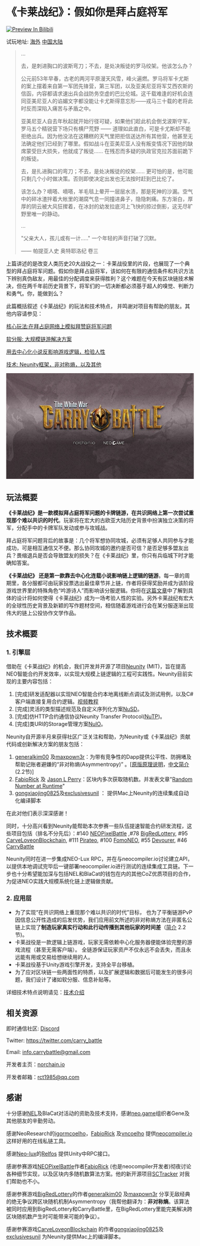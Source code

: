 # 《卡莱战纪》：假如你是拜占庭将军

 

[![Preview In Bilibili](http://www.imageurl.ir/images/94223527848154454953.png)](https://www.bilibili.com/video/av29822452/)

试玩地址: [海外](http://www.norchain.io/neounity)  [中国大陆](http://119.23.254.156/neounity/)



>   ...
>
>   去，是刺进胸口的波斯弯刀；不去，是处决叛徒的罗马绞架。他该怎么办？
>
>   公元前53年早春，古老的两河平原漫天风雪，峰火遍燃。罗马将军卡尤斯的案上摆着来自第一军团先锋营，第三军团，以及亚美尼亚将军艾西农斯的信函，内容都请求速出兵会战防务空虚的巴比伦城。这千载难逢的好机会连同亚美尼亚人的谄媚文字都没能让卡尤斯得意忘形——戎马三十载的老将此时反而深陷入痛苦与矛盾之中。
>
>   亚美尼亚人自去年秋起就开始行径可疑，如果他们趁此机会倒戈波斯守军，罗马五个精锐营下场只有横尸荒野 —— 道理如此直白，可是卡尤斯却不能拒绝出兵。因为他没法在这糟糕的天气里把拒信送达所有其他营，他甚至无法确定他们已经到了哪里。假如战斗在亚美尼亚人没有叛变情况下因他的缺席蒙受巨大损失，他就成了叛徒…… 在残忍而多疑的执政官克拉苏面前跪下的叛徒。
>
>   去，是扎进胸口的弯刀；不去，是处决叛徒的绞架…… 更可怕的是，他可能只剩几个小时做决策。否则即使决定出发也无法按时赶到巴比伦了。
>
>   该怎么办？嘀嗒、嘀嗒，羊毛毯上晕开一层层水渍，那是死神的沙漏。空气中的碎冰渣拌着大帐里的潮腐气息一同撞进鼻子，隐隐刺痛。东方渐白，厚厚的阴云被大风狂撵着，在冰封的幼发拉底河上飞快的掠过倒影，这无尽旷野里唯一的静动。
>
>   ...
>
>   "父亲大人，孩儿或有一计....." 一个年轻的声音打破了沉默。
>
>
>
>   —— 帕提亚人史 奥特耶洛纪 卷三







上篇讲述的是改变人类历史20大战役之一：卡莱战役里的片段，也展现了一个典型的拜占庭将军问题。假如你是拜占庭将军，该如何在有限的通信条件和共识方法下辨别真伪敌友，用最佳的分配调度来获得胜利？这个难题在今天有区块链技术解决，但在两千年前历史背景下，将军们的一切决断都必须基于超人的嗅觉、判断力和勇气。你，能做到么？



此篇概括叙述《卡莱战纪》的玩法和技术特点， 并鸣谢对项目有帮助的朋友。其他内容请参见：

[核心玩法:在拜占庭网络上模拟拜赞庭将军问题](https://github.com/norchain/NEOCarryBattle/blob/master/%E5%8D%A1%E8%8E%B1%E6%88%98%E7%BA%AA-%E6%A0%B8%E5%BF%83%E7%8E%A9%E6%B3%95.md)

[软分服: 大规模链游解决方案](https://github.com/norchain/NEOCarryBattle/blob/master/%E5%8D%A1%E8%8E%B1%E6%88%98%E7%BA%AA-%E5%88%86%E6%9C%8D.md)

[用去中心化小说反影响游戏逻辑，检验人性](https://github.com/norchain/NEOCarryBattle/blob/master/%E5%8D%A1%E8%8E%B1%E6%88%98%E7%BA%AA-%E5%B0%8F%E8%AF%B4.md)

[技术: Neunity框架，非对称熵，以及其他](https://github.com/norchain/NEOCarryBattle/blob/master/%E5%8D%A1%E8%8E%B1%E6%88%98%E7%BA%AA-%E6%8A%80%E6%9C%AF.md)





![Logo](pics/Logo.jpg)

##  玩法概要

**《卡莱战纪》是一款模拟拜占庭将军问题的卡牌链游，在共识网络上第一次尝试重现那个难以共识的时代**。玩家将在宏大的古欧亚大陆历史背景中扮演独立决策的将军，分配手中的卡牌军队发动或参与攻城战。

拜占庭将军问题背后的故事是：几个将军想协同攻城，必须有足够人共同参与才能成功，可是相互通信又不便。那么协同攻城的邀约是否可信？是否足够多盟友出兵？畏缩退兵是否会导致盟友的损失？在《卡莱战纪》里，你只有兵临城下时才能确知答案。

**《卡莱战纪》 还是第一款靠去中心化连载小说影响链上逻辑的链游**。每一章的周期里，各分服都可由玩家投票选出最佳章节并上链，作者将获得奖励并成为该阶段游戏世界里的特殊角色“吟游诗人”而影响该分服逻辑。你将在[这篇文章](https://github.com/norchain/NEOCarryBattle/blob/master/%E5%8D%A1%E8%8E%B1%E6%88%98%E7%BA%AA-%E5%B0%8F%E8%AF%B4.md)中了解到具体的设计将如何使得《卡莱战纪》成为一场考验人性的实验。另外卡莱战纪有宏大的全球性历史背景及新颖的写作题材空间，相信随着游戏进行会在某分服逐渐出现伟大的链上公投协作文学作品。

 

## 技术概要

### 1. 引擎层

借助在《卡莱战纪》的机会，我们开发并开源了项目[Neunity](https://github.com/norchain/Neunity) (MIT)，旨在提高NEO智能合约开发效率，以实现大规模上链逻辑的工程可实践性。Neunity目前实现的主要内容包括：

1. [完成]研发适配器以实现NEO智能合约本地离线断点调试及测试用例，以及C#客户端直接复用合约逻辑。[视频教程](https://youtu.be/vTkNzx403p8)
2. [完成]灵活的类型描述规范及自定义序列化方案[NuSD](https://github.com/norchain/Neunity/blob/master/NeunityBytesSeralization.md)。
3. [完成]仿HTTP合约通信协议Neunity Transfer Protocol([NuTP](https://github.com/norchain/Neunity/blob/master/Neunity/Neunity/Tools/NUTransferProtocol.cs))。
4. [完成]类URI的Storage管理方案[NuIO](https://github.com/norchain/Neunity/blob/master/NeunityStorageManagement.md)。

Neunity自开源半月来获得社区广泛关注和帮助，为Neunity或《卡莱战纪》贡献代码或创新解决方案的朋友包括：

1. [generalkim00](https://github.com/generalkim00) 及[maxpown3r](https://github.com/maxpown3r)：为带有竞争性的Dapp提供公平性、防拥堵及帮助记账者避嫌的“非对称熵(Asymmentropy)” 。[[原版原理说明](https://github.com/generalkim00/neogame)，[中文简介](https://github.com/norchain/NEOCarryBattle/blob/master/%E5%8D%A1%E8%8E%B1%E6%88%98%E7%BA%AA-%E6%8A%80%E6%9C%AF.md) (2.2节)]
2. [FabioRick](https://github.com/FabioRick) 及 [Jason L Perry](https://medium.com/@ambethia)：区块内多次获取随机数。并发表文章"[Random Number at Runtime](https://medium.com/@fabiohcardoso/random-number-at-runtime-neo-smartcontract-60c4e6cb0bb1)"
3. [gongxiaojing0825](https://github.com/gongxiaojing0825)及[exclusivesunil](https://github.com/exclusivesunil) ： 提供Mac上Neunity的连续集成自动化编译脚本

在此对他们表示深深感谢！

同时，十分高兴看到Neunity能帮助本次参赛一些队伍提速智能合约研发流程，这些项目包括（排名不分先后）：\#140 [NEOPixelBattle](https://github.com/NEOGaming/NEOGames/tree/master/NEOPixelBattle) ,\#78 [BigRedLottery](https://github.com/generalkim00/neogame), \#95 [CarveLoveonBlockchain](https://github.com/exclusivesunil/howmuchyaknowabotme), \#111 [Pirateo](https://github.com/leonhano/SeaExplorer), \#100 [FomoNEO](https://github.com/qw1985/FomoNEO), \#55 [Devourer](https://github.com/norchain/NEOGameDevourer), \#46 [CarryBattle](https://github.com/norchain/NEOCarryBattle) 

Neunity同时在进一步集成NEO-Lux RPC，并在与neocompiler.io讨论建立API，以提供本地调试完毕后一键部署neocompiler.io进行测试的连续集成工具链。下一步也十分希望能加深与包括NEL和BlaCat的钱包在内的其他CoZ优质项目的合作，为促进NEO实践大规模系统化链上逻辑做贡献。



### 2. 应用层

* 为了实现“在共识网络上重现那个难以共识的时代”目标， 也为了平衡链游PvP因信息公开性造成的后发优势，我们应用前文所述的非对称熵方法在非匿名公链上实现了**制造玩家真实行动和此行动传播到其他玩家的时间差**（[简介](https://github.com/norchain/NEOCarryBattle/blob/master/%E5%8D%A1%E8%8E%B1%E6%88%98%E7%BA%AA-%E6%8A%80%E6%9C%AF.md) 2.2节)。
* 卡莱战役是一款逻辑上链游戏，玩家无需依赖中心化服务器便能体验完整的游戏流程（甚至无需客户端）。  全链游保证玩家资产不仅永远不会丢失，而且永远能有用或交易给想继续用的人。
* 卡莱战役基于Unity游戏引擎开发，支持全平台移植。
* 为了应对区块链一些两面性的特质，以及扩展逻辑和数据后可能发生的很多问题，我们设计了诸如软分服、信息补贴等。

详细技术特点说明请见：[技术介绍](https://github.com/norchain/NEOCarryBattle/blob/master/%E5%8D%A1%E8%8E%B1%E6%88%98%E7%BA%AA-%E6%8A%80%E6%9C%AF.md)

## 相关资源



即时通信社区: [Discord](<https://discord.gg/pKQyyrP> )

Twitter: https://twitter.com/carry_battle

Email: info.carrybattle@gmail.com

开发者主页：[norchain.io](norchain.io)

开发者邮箱：rct1985@qq.com



## 感谢

十分感谢[NEL](https://github.com/NewEconoLab)及BlaCat对活动的资助及技术支持，感谢[neo.game](neo.game)组织者Gene及其他朋友的辛勤劳动。

感谢NeoResearch的[igormcoelho](https://github.com/igormcoelho)，[FabioRick](https://github.com/FabioRick) 及[vncoelho](https://github.com/vncoelho) 提供[neocompiler.io](https://neocompiler.io/) 这样好用的在线私链工具。

感谢[Neo-lux](https://github.com/CityOfZion/neo-lux)的[Relfos](https://github.com/Relfos) 提供Unity中RPC接口。

感谢参赛游戏[NEOPixelBattle](https://github.com/NEOGaming/NEOGames/tree/master/NEOPixelBattle)作者[FabioRick](https://github.com/FabioRick) (也是neocompiler开发者)彻夜讨论各种细节实现，以及区块内多随机数算法方案。他的新开源项目[SCTracker](https://github.com/FabioRick/SCTracker) 对我们帮助也不小。

感谢参赛游戏[BigRedLottery](https://github.com/generalkim00/neogame)的作者[generalkim00](https://github.com/generalkim00) 及[maxpown3r](https://github.com/maxpown3r) 分享无敌经典的绝无争议跨区块随机机制Asymmentropy（我帮他翻译为：**非对称熵**。该算法被同时应用到BigRedLottery和CarryBattle里，在BigRedLottery里能完美解决跨区块随机数产生时可能带来可能的争议）。

感谢参赛游戏[CarveLoveonBlockchain](https://github.com/exclusivesunil/howmuchyaknowabotme) 的作者[gongxiaojing0825](https://github.com/gongxiaojing0825)及[exclusivesunil](https://github.com/exclusivesunil) 为Neunity提供Mac上的编译脚本。



